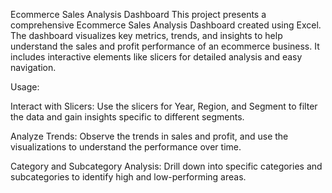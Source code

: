Ecommerce Sales Analysis Dashboard
This project presents a comprehensive Ecommerce Sales Analysis Dashboard created using Excel. The dashboard visualizes key metrics, trends, and insights to help understand the sales and profit performance of an ecommerce business. It includes interactive elements like slicers for detailed analysis and easy navigation.

Usage:

Interact with Slicers: Use the slicers for Year, Region, and Segment to filter the data and gain insights specific to different segments.

Analyze Trends: Observe the trends in sales and profit, and use the visualizations to understand the performance over time.

Category and Subcategory Analysis: Drill down into specific categories and subcategories to identify high and low-performing areas.
